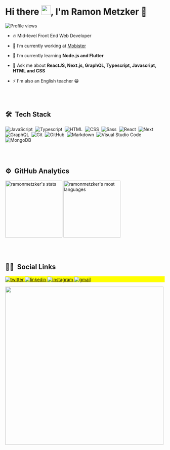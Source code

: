 <!-- <img align="right" height="590em" src="https://user-images.githubusercontent.com/16233109/139506234-96539964-4e6c-45f1-968a-fea07949037b.png"/> -->
<h1 align="left">Hi there <img src="https://raw.githubusercontent.com/kaueMarques/kaueMarques/master/hi.gif" width="30px">, I'm Ramon Metzker 🚀</h1>
<p align="left"> <img src="https://komarev.com/ghpvc/?username=ramonmetzker&color=yellow" alt="Profile views" /> </p>

- 🔥 Mid-level Front End Web Developer

- 🔭 I’m currently working at [Mobister](https://mobister.com.br)
  
- 🌱 I’m currently learning **Node.js and Flutter**

- 💬 Ask me about **ReactJS, Next.js, GraphQL, Typescript, Javascript, HTML and CSS**

- ⚡ I'm also an English teacher 😁

<br><br>

## 🛠 &nbsp;Tech Stack

![JavaScript](https://img.shields.io/badge/-JavaScript-05122A?style=flat&logo=javascript)&nbsp;
![Typescript](https://img.shields.io/badge/-Typescript-05122A?style=flat&logo=typescript)&nbsp;
![HTML](https://img.shields.io/badge/-HTML-05122A?style=flat&logo=HTML5)&nbsp;
![CSS](https://img.shields.io/badge/-CSS-05122A?style=flat&logo=CSS3&logoColor=1572B6)&nbsp;
![Sass](https://img.shields.io/badge/-Sass-05122A?style=flat&logo=Sass)&nbsp;
![React](https://img.shields.io/badge/-React-05122A?style=flat&logo=react)&nbsp;
![Next](https://img.shields.io/badge/-Nextjs-05122A?style=flat&logo=next.js)&nbsp;
![GraphQL](https://img.shields.io/badge/-GraphQL-05122A?style=flat&logo=graphql&logoColor=E10098)&nbsp;
![Git](https://img.shields.io/badge/-Git-05122A?style=flat&logo=git)&nbsp;
![GitHub](https://img.shields.io/badge/-GitHub-05122A?style=flat&logo=github)&nbsp;
![Markdown](https://img.shields.io/badge/-Markdown-05122A?style=flat&logo=markdown)&nbsp;
![Visual Studio Code](https://img.shields.io/badge/-Visual%20Studio%20Code-05122A?style=flat&logo=visual-studio-code&logoColor=007ACC)&nbsp;
![MongoDB](https://img.shields.io/badge/-MongoDB-05122A?style=flat&logo=mongodb)&nbsp;


<br><br>

## ⚙️ &nbsp;GitHub Analytics

<p align="left">
<img height="180em" src="https://github-readme-stats.vercel.app/api?username=ramonmetzker&show_icons=true&theme=vision-friendly-dark&include_all_commits=true&count_private=true" alt="ramonmetzker's stats"/>
<img height="180em" src="https://github-readme-stats.vercel.app/api/top-langs/?username=ramonmetzker&layout=compact&langs_count=8&theme=vision-friendly-dark" alt="ramonmetzker's most languages"/>
</p>

<br><br>

## 👨🏿 &nbsp;Social Links

<p align="left" style="background:yellow">
<a href="https://twitter.com/ramonmtzkr" target="_blank">
  <img align="center" src="https://img.shields.io/badge/-ramonmtzkr-05122A?style=flat&logo=twitter" alt="twitter"/>  
</a>
<a href="https://linkedin.com/in/ramon-metzker" target="_blank">
  <img align="center" src="https://img.shields.io/badge/-ramonmetzker-05122A?style=flat&logo=linkedin" alt="linkedin"/>
</a>
<a href="https://instagram.com/ramontzk" target="_blank">
 <img align="center" src="https://img.shields.io/badge/-ramontzk-05122A?style=flat&logo=instagram" alt="instagram"/>
</a>
<a href="https://youtube.com/maykbrito" target="_blank">
 <img align="center" src="https://img.shields.io/badge/-ramonmetzker12-05122A?style=flat&logo=gmail" alt="gmail"/>
</a>
</p>

<img width="500em" src="https://github-readme-twitter-gazf.vercel.app/api?id=ramonmtzkr&layout=wide&show_reply=off&show_retweet=off" />
